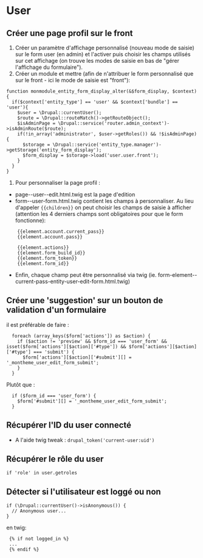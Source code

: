 # User
## Créer une page profil sur le front
1. Créer un paramètre d'affichage personnalisé (nouveau mode de saisie) sur le form user (en admin) et l'activer puis choisir les champs utilisés sur cet affichage (on trouve les modes de saisie en bas de "gérer l'affichage du formulaire").
1. Créer un module et mettre (afin de n'attribuer le form personnalisé que sur le front - ici le mode de saisie est "front"):
```
function monmodule_entity_form_display_alter(&$form_display, $context) {
  if($context['entity_type'] == 'user' && $context['bundle'] == 'user'){
    $user = \Drupal::currentUser();
    $route = \Drupal::routeMatch()->getRouteObject();
    $isAdminPage = \Drupal::service('router.admin_context')->isAdminRoute($route);
    if(!in_array('administrator', $user->getRoles()) && !$isAdminPage){
      $storage = \Drupal::service('entity_type.manager')->getStorage('entity_form_display');
      $form_display = $storage->load('user.user.front');
    }
  }
}
```
1. Pour personnaliser la page profil :
- page--user--edit.html.twig est la page d'edition
- form--user-form.html.twig contient les champs à personnaliser. Au lieu d'appeler ```{{children}}``` on peut choisir les champs de saisie à afficher (attention les 4 derniers champs sont obligatoires pour que le form fonctionne):
```
    {{element.account.current_pass}}
    {{element.account.pass}}

    {{element.actions}}
    {{element.form_build_id}}
    {{element.form_token}}
    {{element.form_id}}
```
- Enfin, chaque champ peut être personnalisé via twig (ie. form-element--current-pass-entity-user-edit-form.html.twig)

## Créer une 'suggestion' sur un bouton de validation d'un formulaire

il est préférable de faire :
```
  foreach (array_keys($form['actions']) as $action) {
    if ($action != 'preview' && $form_id === 'user_form' && isset($form['actions'][$action]['#type']) && $form['actions'][$action]['#type'] === 'submit') {
      $form['actions'][$action]['#submit'][] = '_montheme_user_edit_form_submit';
    }
  }
```
Plutôt que :
```
  if ($form_id === 'user_form') {
    $form['#submit'][] = '_montheme_user_edit_form_submit';
  }
```

## Récupérer l'ID du user connecté
- A l'aide twig tweak :
```drupal_token('current-user:uid')```

## Récupérer le rôle du user
```if 'role' in user.getroles```

## Détecter si l'utilisateur est loggé ou non
```
if (\Drupal::currentUser()->isAnonymous()) {
  // Anonymous user...
}
```
en twig:
```
 {% if not logged_in %}
 ...
 {% endif %}
```
